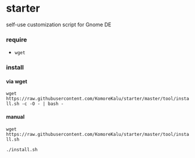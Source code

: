 # starter
self-use customization script for Gnome DE

### require

* `wget`

### install

#### via wget

`wget https://raw.githubusercontent.com/KomoreKalu/starter/master/tool/install.sh -c -O - | bash -`

#### manual

`wget https://raw.githubusercontent.com/KomoreKalu/starter/master/tool/install.sh`

`./install.sh`	



